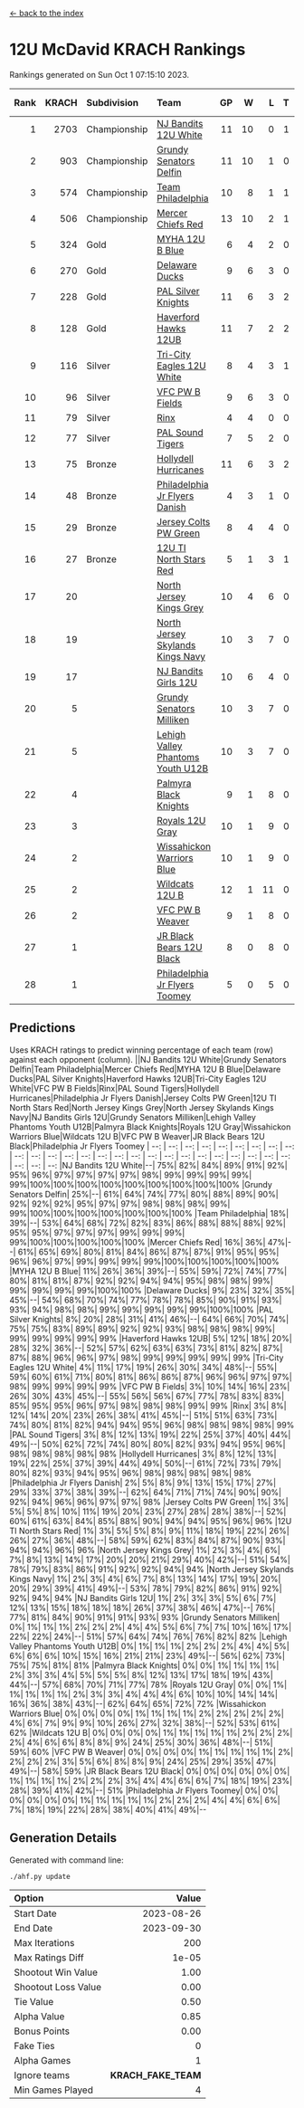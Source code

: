 [<- back to the index](readme.md)
# 12U McDavid KRACH Rankings
Rankings generated on Sun Oct  1 07:15:10 2023.

Rank|KRACH|Subdivision|Team|GP|W|L|T|OTW|OTL|SoS|Exp Wins|Win Diff
---:|---:|:---|:---|---:|---:|---:|---:|---:|---:|---:|---:|---:
1|2703|Championship|[NJ Bandits 12U White](https://gamesheetstats.com/seasons/3659/teams/140510/schedule)|11|10|0|1|1|0|166|11.3|-0.0
2|903|Championship|[Grundy Senators Delfin](https://gamesheetstats.com/seasons/3659/teams/140501/schedule)|11|10|1|0|0|0|117|10.8|-0.0
3|574|Championship|[Team Philadelphia](https://gamesheetstats.com/seasons/3659/teams/140520/schedule)|10|8|1|1|0|0|168|9.3|-0.0
4|506|Championship|[Mercer Chiefs Red](https://gamesheetstats.com/seasons/3659/teams/140508/schedule)|13|10|2|1|0|0|444|11.3|-0.0
5|324|Gold|[MYHA 12U B Blue](https://gamesheetstats.com/seasons/3659/teams/140509/schedule)|6|4|2|0|1|0|235|4.8|-0.0
6|270|Gold|[Delaware Ducks](https://gamesheetstats.com/seasons/3659/teams/140500/schedule)|9|6|3|0|0|0|407|6.8|-0.0
7|228|Gold|[PAL Silver Knights](https://gamesheetstats.com/seasons/3659/teams/140514/schedule)|11|6|3|2|0|0|728|7.8|-0.0
8|128|Gold|[Haverford Hawks 12UB](https://gamesheetstats.com/seasons/3659/teams/140503/schedule)|11|7|2|2|0|0|322|8.8|-0.0
9|116|Silver|[Tri-City Eagles 12U White](https://gamesheetstats.com/seasons/3659/teams/140521/schedule)|8|4|3|1|0|0|289|5.3|-0.0
10|96|Silver|[VFC PW B Fields](https://gamesheetstats.com/seasons/3659/teams/140522/schedule)|9|6|3|0|0|1|399|6.9|0.0
11|79|Silver|[Rinx](https://gamesheetstats.com/seasons/3659/teams/142538/schedule)|4|4|0|0|0|0|2|4.9|0.0
12|77|Silver|[PAL Sound Tigers](https://gamesheetstats.com/seasons/3659/teams/140515/schedule)|7|5|2|0|0|0|291|5.9|0.0
13|75|Bronze|[Hollydell Hurricanes](https://gamesheetstats.com/seasons/3659/teams/140504/schedule)|11|6|3|2|0|1|115|7.8|-0.0
14|48|Bronze|[Philadelphia Jr Flyers Danish](https://gamesheetstats.com/seasons/3659/teams/140517/schedule)|4|3|1|0|0|0|104|3.9|0.0
15|29|Bronze|[Jersey Colts PW Green](https://gamesheetstats.com/seasons/3659/teams/140505/schedule)|8|4|4|0|0|0|120|4.9|0.0
16|27|Bronze|[12U TI North Stars Red](https://gamesheetstats.com/seasons/3659/teams/140499/schedule)|5|1|3|1|0|0|176|2.4|0.0
17|20||[North Jersey Kings Grey](https://gamesheetstats.com/seasons/3659/teams/140512/schedule)|10|4|6|0|0|0|212|4.9|0.0
18|19||[North Jersey Skylands Kings Navy](https://gamesheetstats.com/seasons/3659/teams/140513/schedule)|10|3|7|0|1|0|469|3.9|0.0
19|17||[NJ Bandits Girls 12U](https://gamesheetstats.com/seasons/3659/teams/140511/schedule)|10|6|4|0|0|0|35|6.9|0.0
20|5||[Grundy Senators Milliken](https://gamesheetstats.com/seasons/3659/teams/140502/schedule)|10|3|7|0|0|0|74|3.9|0.0
21|5||[Lehigh Valley Phantoms Youth U12B](https://gamesheetstats.com/seasons/3659/teams/140507/schedule)|10|3|7|0|0|0|125|3.9|0.0
22|4||[Palmyra Black Knights](https://gamesheetstats.com/seasons/3659/teams/140516/schedule)|9|1|8|0|0|0|153|1.9|0.0
23|3||[Royals 12U Gray](https://gamesheetstats.com/seasons/3659/teams/140519/schedule)|10|1|9|0|0|1|328|1.9|0.0
24|2||[Wissahickon Warriors Blue](https://gamesheetstats.com/seasons/3659/teams/140525/schedule)|10|1|9|0|0|1|146|1.9|0.0
25|2||[Wildcats 12U B](https://gamesheetstats.com/seasons/3659/teams/140524/schedule)|12|1|11|0|0|0|514|1.9|0.0
26|2||[VFC PW B Weaver](https://gamesheetstats.com/seasons/3659/teams/140523/schedule)|9|1|8|0|1|0|132|1.9|0.0
27|1||[JR Black Bears 12U Black](https://gamesheetstats.com/seasons/3659/teams/140506/schedule)|8|0|8|0|0|0|215|0.9|0.0
28|1||[Philadelphia Jr Flyers Toomey](https://gamesheetstats.com/seasons/3659/teams/140518/schedule)|5|0|5|0|0|0|67|0.9|0.0

## Predictions
Uses KRACH ratings to predict winning percentage of each team (row) against each opponent (column).
||NJ Bandits 12U White|Grundy Senators Delfin|Team Philadelphia|Mercer Chiefs Red|MYHA 12U B Blue|Delaware Ducks|PAL Silver Knights|Haverford Hawks 12UB|Tri-City Eagles 12U White|VFC PW B Fields|Rinx|PAL Sound Tigers|Hollydell Hurricanes|Philadelphia Jr Flyers Danish|Jersey Colts PW Green|12U TI North Stars Red|North Jersey Kings Grey|North Jersey Skylands Kings Navy|NJ Bandits Girls 12U|Grundy Senators Milliken|Lehigh Valley Phantoms Youth U12B|Palmyra Black Knights|Royals 12U Gray|Wissahickon Warriors Blue|Wildcats 12U B|VFC PW B Weaver|JR Black Bears 12U Black|Philadelphia Jr Flyers Toomey
| --: | --: | --: | --: | --: | --: | --: | --: | --: | --: | --: | --: | --: | --: | --: | --: | --: | --: | --: | --: | --: | --: | --: | --: | --: | --: | --: | --: | --: 
|NJ Bandits 12U White|--| 75%| 82%| 84%| 89%| 91%| 92%| 95%| 96%| 97%| 97%| 97%| 97%| 98%| 99%| 99%| 99%| 99%| 99%|100%|100%|100%|100%|100%|100%|100%|100%|100%
|Grundy Senators Delfin| 25%|--| 61%| 64%| 74%| 77%| 80%| 88%| 89%| 90%| 92%| 92%| 92%| 95%| 97%| 97%| 98%| 98%| 98%| 99%| 99%|100%|100%|100%|100%|100%|100%|100%
|Team Philadelphia| 18%| 39%|--| 53%| 64%| 68%| 72%| 82%| 83%| 86%| 88%| 88%| 88%| 92%| 95%| 95%| 97%| 97%| 97%| 99%| 99%| 99%| 99%|100%|100%|100%|100%|100%
|Mercer Chiefs Red| 16%| 36%| 47%|--| 61%| 65%| 69%| 80%| 81%| 84%| 86%| 87%| 87%| 91%| 95%| 95%| 96%| 96%| 97%| 99%| 99%| 99%| 99%|100%|100%|100%|100%|100%
|MYHA 12U B Blue| 11%| 26%| 36%| 39%|--| 55%| 59%| 72%| 74%| 77%| 80%| 81%| 81%| 87%| 92%| 92%| 94%| 94%| 95%| 98%| 98%| 99%| 99%| 99%| 99%| 99%|100%|100%
|Delaware Ducks|  9%| 23%| 32%| 35%| 45%|--| 54%| 68%| 70%| 74%| 77%| 78%| 78%| 85%| 90%| 91%| 93%| 93%| 94%| 98%| 98%| 99%| 99%| 99%| 99%| 99%|100%|100%
|PAL Silver Knights|  8%| 20%| 28%| 31%| 41%| 46%|--| 64%| 66%| 70%| 74%| 75%| 75%| 83%| 89%| 89%| 92%| 92%| 93%| 98%| 98%| 98%| 99%| 99%| 99%| 99%| 99%| 99%
|Haverford Hawks 12UB|  5%| 12%| 18%| 20%| 28%| 32%| 36%|--| 52%| 57%| 62%| 63%| 63%| 73%| 81%| 82%| 87%| 87%| 88%| 96%| 96%| 97%| 98%| 99%| 99%| 99%| 99%| 99%
|Tri-City Eagles 12U White|  4%| 11%| 17%| 19%| 26%| 30%| 34%| 48%|--| 55%| 59%| 60%| 61%| 71%| 80%| 81%| 86%| 86%| 87%| 96%| 96%| 97%| 97%| 98%| 99%| 99%| 99%| 99%
|VFC PW B Fields|  3%| 10%| 14%| 16%| 23%| 26%| 30%| 43%| 45%|--| 55%| 56%| 56%| 67%| 77%| 78%| 83%| 83%| 85%| 95%| 95%| 96%| 97%| 98%| 98%| 98%| 99%| 99%
|Rinx|  3%|  8%| 12%| 14%| 20%| 23%| 26%| 38%| 41%| 45%|--| 51%| 51%| 63%| 73%| 74%| 80%| 81%| 82%| 94%| 94%| 95%| 96%| 98%| 98%| 98%| 98%| 99%
|PAL Sound Tigers|  3%|  8%| 12%| 13%| 19%| 22%| 25%| 37%| 40%| 44%| 49%|--| 50%| 62%| 72%| 74%| 80%| 80%| 82%| 93%| 94%| 95%| 96%| 98%| 98%| 98%| 98%| 98%
|Hollydell Hurricanes|  3%|  8%| 12%| 13%| 19%| 22%| 25%| 37%| 39%| 44%| 49%| 50%|--| 61%| 72%| 73%| 79%| 80%| 82%| 93%| 94%| 95%| 96%| 98%| 98%| 98%| 98%| 98%
|Philadelphia Jr Flyers Danish|  2%|  5%|  8%|  9%| 13%| 15%| 17%| 27%| 29%| 33%| 37%| 38%| 39%|--| 62%| 64%| 71%| 71%| 74%| 90%| 90%| 92%| 94%| 96%| 96%| 97%| 97%| 98%
|Jersey Colts PW Green|  1%|  3%|  5%|  5%|  8%| 10%| 11%| 19%| 20%| 23%| 27%| 28%| 28%| 38%|--| 52%| 60%| 61%| 63%| 84%| 85%| 88%| 90%| 94%| 94%| 95%| 96%| 96%
|12U TI North Stars Red|  1%|  3%|  5%|  5%|  8%|  9%| 11%| 18%| 19%| 22%| 26%| 26%| 27%| 36%| 48%|--| 58%| 59%| 62%| 83%| 84%| 87%| 90%| 93%| 94%| 94%| 96%| 96%
|North Jersey Kings Grey|  1%|  2%|  3%|  4%|  6%|  7%|  8%| 13%| 14%| 17%| 20%| 20%| 21%| 29%| 40%| 42%|--| 51%| 54%| 78%| 79%| 83%| 86%| 91%| 92%| 92%| 94%| 94%
|North Jersey Skylands Kings Navy|  1%|  2%|  3%|  4%|  6%|  7%|  8%| 13%| 14%| 17%| 19%| 20%| 20%| 29%| 39%| 41%| 49%|--| 53%| 78%| 79%| 82%| 86%| 91%| 92%| 92%| 94%| 94%
|NJ Bandits Girls 12U|  1%|  2%|  3%|  3%|  5%|  6%|  7%| 12%| 13%| 15%| 18%| 18%| 18%| 26%| 37%| 38%| 46%| 47%|--| 76%| 77%| 81%| 84%| 90%| 91%| 91%| 93%| 93%
|Grundy Senators Milliken|  0%|  1%|  1%|  1%|  2%|  2%|  2%|  4%|  4%|  5%|  6%|  7%|  7%| 10%| 16%| 17%| 22%| 22%| 24%|--| 51%| 57%| 64%| 74%| 76%| 76%| 82%| 82%
|Lehigh Valley Phantoms Youth U12B|  0%|  1%|  1%|  1%|  2%|  2%|  2%|  4%|  4%|  5%|  6%|  6%|  6%| 10%| 15%| 16%| 21%| 21%| 23%| 49%|--| 56%| 62%| 73%| 75%| 75%| 81%| 81%
|Palmyra Black Knights|  0%|  0%|  1%|  1%|  1%|  1%|  2%|  3%|  3%|  4%|  5%|  5%|  5%|  8%| 12%| 13%| 17%| 18%| 19%| 43%| 44%|--| 57%| 68%| 70%| 71%| 77%| 78%
|Royals 12U Gray|  0%|  0%|  1%|  1%|  1%|  1%|  1%|  2%|  3%|  3%|  4%|  4%|  4%|  6%| 10%| 10%| 14%| 14%| 16%| 36%| 38%| 43%|--| 62%| 64%| 65%| 72%| 72%
|Wissahickon Warriors Blue|  0%|  0%|  0%|  0%|  1%|  1%|  1%|  1%|  2%|  2%|  2%|  2%|  2%|  4%|  6%|  7%|  9%|  9%| 10%| 26%| 27%| 32%| 38%|--| 52%| 53%| 61%| 62%
|Wildcats 12U B|  0%|  0%|  0%|  0%|  1%|  1%|  1%|  1%|  1%|  2%|  2%|  2%|  2%|  4%|  6%|  6%|  8%|  8%|  9%| 24%| 25%| 30%| 36%| 48%|--| 51%| 59%| 60%
|VFC PW B Weaver|  0%|  0%|  0%|  0%|  1%|  1%|  1%|  1%|  1%|  2%|  2%|  2%|  2%|  3%|  5%|  6%|  8%|  8%|  9%| 24%| 25%| 29%| 35%| 47%| 49%|--| 58%| 59%
|JR Black Bears 12U Black|  0%|  0%|  0%|  0%|  0%|  0%|  1%|  1%|  1%|  1%|  2%|  2%|  2%|  3%|  4%|  4%|  6%|  6%|  7%| 18%| 19%| 23%| 28%| 39%| 41%| 42%|--| 51%
|Philadelphia Jr Flyers Toomey|  0%|  0%|  0%|  0%|  0%|  0%|  1%|  1%|  1%|  1%|  1%|  2%|  2%|  2%|  4%|  4%|  6%|  6%|  7%| 18%| 19%| 22%| 28%| 38%| 40%| 41%| 49%|--

## Generation Details

Generated with command line:
```
./ahf.py update
```

| Option | Value |
| :----- | ----: |
| Start Date | 2023-08-26 |
| End Date | 2023-09-30 |
| Max Iterations | 200 |
| Max Ratings Diff | 1e-05 |
| Shootout Win Value | 1.00 |
| Shootout Loss Value | 0.00 |
| Tie Value | 0.50 |
| Alpha Value | 0.85 |
| Bonus Points | 0.00 |
| Fake Ties | 0 |
| Alpha Games | 1 |
| Ignore teams | __KRACH_FAKE_TEAM__ |
| Min Games Played | 4 |

